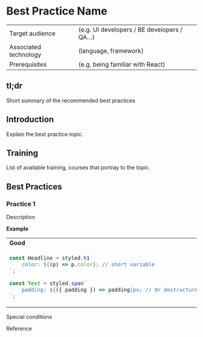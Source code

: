# Best Practice Name

|  |  |
| --- | --- |
| Target audience | (e.g. UI developers / BE developers / QA…) |
| Associated technology | (language, framework) |
| Prerequisites | (e.g. being familiar with React) |

## tl;dr

Short summary of the recommended best practices

## Introduction

Explain the best practice topic.

## Training

List of available training, courses that portray to the topic.

## Best Practices

### Practice 1

Description

**Example**
<table>
  <tr>
    <td>
        <strong>Good</strong>
    </td>
    <td>
        <strong>Bad</strong>
    </td>
  </tr>
  <tr>
    <td>

```jsx
const Headline = styled.h1`
    color: ${(p) => p.color}; // short variable
`;

const Text = styled.span`
    padding: ${({ padding }) => padding}px; // Or destructure
`;
```

</td><td>

```jsx
const Headline = styled.h1`
    color: ${(componentProperties) => componentProperties.color};  // Too long variable
`;
```

    </td>
  </tr>
</table>


Special conditions

Reference
